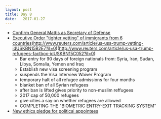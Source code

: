 ```yaml
---
layout: post
title: Day 8
date:   2017-01-27
---
```


* [Confirm General Mattis as Secretary of Defense](https://twitter.com/realDonaldTrump/status/825101272982355968)
* [Executive Order "tighter vetting" of immigrants from 6 countries](https://mobile.nytimes.com/2017/01/28/us/refugees-detained-at-us-airports-prompting-legal-challenges-to-trumps-immigration-order.html?smid=tw-share&referer=https://t.co/7yxaGX6fvL)(http://www.reuters.com/article/us-usa-trump-vetting-idUSKBN15B2E7?il=0)(http://www.reuters.com/article/us-usa-trump-refugees-factbox-idUSKBN15C052?il=0)
  * Bar entry for 90 days of foreign nationals from: Syria, Iran, Sudan, Libya, Somalia, Yemen and Iraq
  * Establish new visa screening program
  * suspends the Visa Interview Waiver Program 
  * temporary halt of all refugee admissions for four months
  * blanket ban of all Syrian refugees
  * after ban is lifted gives priority to non-muslim reffugees 
  * 2017 cap of 50,000 refugees
  * give cities a say on whether refugees are allowed
  * COMPLETING THE "BIOMETRIC ENTRY-EXIT TRACKING SYSTEM"
* [New ethics pledge for political appointees](https://www.whitehouse.gov/the-press-office/2017/01/28/executive-order-ethics-commitments-executive-branch-appointees)
